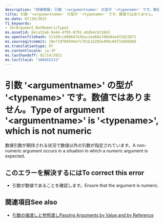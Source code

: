 ```yaml
---
description: "詳細情報: 引数 '<argumentname>' の型が '<typename>' です。数値ではありません"
title: 引数 '<argumentname>' の型が '<typename>' です。数値ではありません。
ms.date: 07/20/2015
f1_keywords:
- vbrArgument_NotNumericType2
ms.assetid: 6eca32a6-9a44-4f05-8791-abdb4cb316d2
ms.openlocfilehash: 51169ccd00647e36ac1e468a780e04ad31923072
ms.sourcegitcommit: 10e719780594efc781b15295e499c66f316068b8
ms.translationtype: HT
ms.contentlocale: ja-JP
ms.lasthandoff: 02/14/2021
ms.locfileid: "100455315"
---
```

# <a name="type-of-argument-argumentname-is-typename-which-is-not-numeric"></a><span data-ttu-id="bd942-103">引数 '\<argumentname>' の型が '\<typename>' です。数値ではありません。</span><span class="sxs-lookup"><span data-stu-id="bd942-103">Type of argument '\<argumentname>' is '\<typename>', which is not numeric</span></span>

<span data-ttu-id="bd942-104">数値引数が期待される状況で数値以外の引数が指定されています。</span><span class="sxs-lookup"><span data-stu-id="bd942-104">A non-numeric argument occurs in a situation in which a numeric argument is expected.</span></span>  
  
## <a name="to-correct-this-error"></a><span data-ttu-id="bd942-105">このエラーを解決するには</span><span class="sxs-lookup"><span data-stu-id="bd942-105">To correct this error</span></span>  
  
- <span data-ttu-id="bd942-106">引数が数値であることを確認します。</span><span class="sxs-lookup"><span data-stu-id="bd942-106">Ensure that the argument is numeric.</span></span>  
  
## <a name="see-also"></a><span data-ttu-id="bd942-107">関連項目</span><span class="sxs-lookup"><span data-stu-id="bd942-107">See also</span></span>

- [<span data-ttu-id="bd942-108">引数の値渡しと参照渡し</span><span class="sxs-lookup"><span data-stu-id="bd942-108">Passing Arguments by Value and by Reference</span></span>](../programming-guide/language-features/procedures/passing-arguments-by-value-and-by-reference.md)
